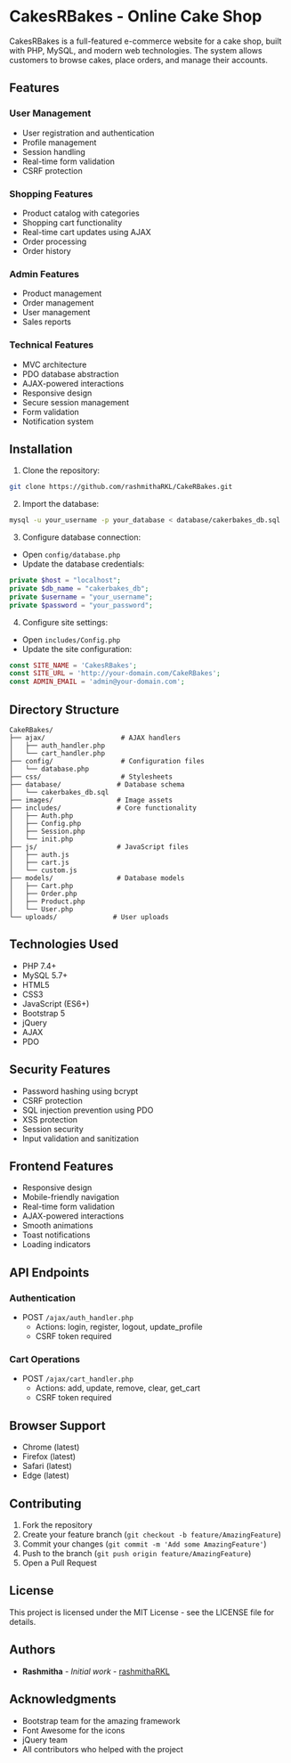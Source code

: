 # CakesRBakes - Online Cake Shop

CakesRBakes is a full-featured e-commerce website for a cake shop, built with PHP, MySQL, and modern web technologies. The system allows customers to browse cakes, place orders, and manage their accounts.

## Features

### User Management
- User registration and authentication
- Profile management
- Session handling
- Real-time form validation
- CSRF protection

### Shopping Features
- Product catalog with categories
- Shopping cart functionality
- Real-time cart updates using AJAX
- Order processing
- Order history

### Admin Features
- Product management
- Order management
- User management
- Sales reports

### Technical Features
- MVC architecture
- PDO database abstraction
- AJAX-powered interactions
- Responsive design
- Secure session management
- Form validation
- Notification system

## Installation

1. Clone the repository:
```bash
git clone https://github.com/rashmithaRKL/CakeRBakes.git
```

2. Import the database:
```bash
mysql -u your_username -p your_database < database/cakerbakes_db.sql
```

3. Configure database connection:
- Open `config/database.php`
- Update the database credentials:
```php
private $host = "localhost";
private $db_name = "cakerbakes_db";
private $username = "your_username";
private $password = "your_password";
```

4. Configure site settings:
- Open `includes/Config.php`
- Update the site configuration:
```php
const SITE_NAME = 'CakesRBakes';
const SITE_URL = 'http://your-domain.com/CakeRBakes';
const ADMIN_EMAIL = 'admin@your-domain.com';
```

## Directory Structure

```
CakeRBakes/
├── ajax/                   # AJAX handlers
│   ├── auth_handler.php
│   └── cart_handler.php
├── config/                 # Configuration files
│   └── database.php
├── css/                    # Stylesheets
├── database/              # Database schema
│   └── cakerbakes_db.sql
├── images/                # Image assets
├── includes/              # Core functionality
│   ├── Auth.php
│   ├── Config.php
│   ├── Session.php
│   └── init.php
├── js/                    # JavaScript files
│   ├── auth.js
│   ├── cart.js
│   └── custom.js
├── models/                # Database models
│   ├── Cart.php
│   ├── Order.php
│   ├── Product.php
│   └── User.php
└── uploads/              # User uploads
```

## Technologies Used

- PHP 7.4+
- MySQL 5.7+
- HTML5
- CSS3
- JavaScript (ES6+)
- Bootstrap 5
- jQuery
- AJAX
- PDO

## Security Features

- Password hashing using bcrypt
- CSRF protection
- SQL injection prevention using PDO
- XSS protection
- Session security
- Input validation and sanitization

## Frontend Features

- Responsive design
- Mobile-friendly navigation
- Real-time form validation
- AJAX-powered interactions
- Smooth animations
- Toast notifications
- Loading indicators

## API Endpoints

### Authentication
- POST `/ajax/auth_handler.php`
  - Actions: login, register, logout, update_profile
  - CSRF token required

### Cart Operations
- POST `/ajax/cart_handler.php`
  - Actions: add, update, remove, clear, get_cart
  - CSRF token required

## Browser Support

- Chrome (latest)
- Firefox (latest)
- Safari (latest)
- Edge (latest)

## Contributing

1. Fork the repository
2. Create your feature branch (`git checkout -b feature/AmazingFeature`)
3. Commit your changes (`git commit -m 'Add some AmazingFeature'`)
4. Push to the branch (`git push origin feature/AmazingFeature`)
5. Open a Pull Request

## License

This project is licensed under the MIT License - see the LICENSE file for details.

## Authors

- **Rashmitha** - *Initial work* - [rashmithaRKL](https://github.com/rashmithaRKL)

## Acknowledgments

- Bootstrap team for the amazing framework
- Font Awesome for the icons
- jQuery team
- All contributors who helped with the project
